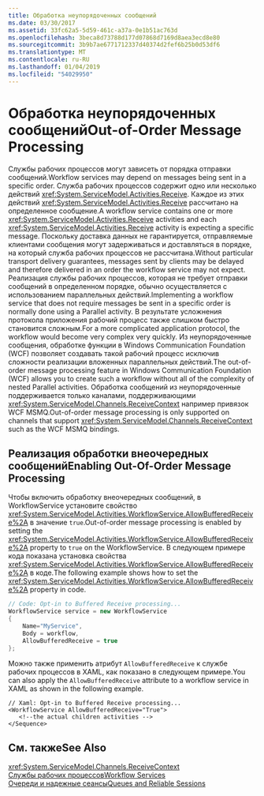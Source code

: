 ```yaml
---
title: Обработка неупорядоченных сообщений
ms.date: 03/30/2017
ms.assetid: 33fc62a5-5d59-461c-a37a-0e1b51ac763d
ms.openlocfilehash: 3beca8d73788d177d07868d7169d8aea3ecd8e80
ms.sourcegitcommit: 3b9b7ae6771712337d40374d2fef6b25b0d53df6
ms.translationtype: MT
ms.contentlocale: ru-RU
ms.lasthandoff: 01/04/2019
ms.locfileid: "54029950"
---
```

# <a name="out-of-order-message-processing"></a><span data-ttu-id="ea660-102">Обработка неупорядоченных сообщений</span><span class="sxs-lookup"><span data-stu-id="ea660-102">Out-of-Order Message Processing</span></span>
<span data-ttu-id="ea660-103">Службы рабочих процессов могут зависеть от порядка отправки сообщений.</span><span class="sxs-lookup"><span data-stu-id="ea660-103">Workflow services may depend on messages being sent in a specific order.</span></span> <span data-ttu-id="ea660-104">Служба рабочих процессов содержит одно или несколько действий <xref:System.ServiceModel.Activities.Receive>. Каждое из этих действий <xref:System.ServiceModel.Activities.Receive> рассчитано на определенное сообщение.</span><span class="sxs-lookup"><span data-stu-id="ea660-104">A workflow service contains one or more <xref:System.ServiceModel.Activities.Receive> activities and each <xref:System.ServiceModel.Activities.Receive> activity is expecting a specific message.</span></span> <span data-ttu-id="ea660-105">Поскольку доставка данных не гарантируется, отправляемые клиентами сообщения могут задерживаться и доставляться в порядке, на который служба рабочих процессов не рассчитана.</span><span class="sxs-lookup"><span data-stu-id="ea660-105">Without particular transport delivery guarantees, messages sent by clients may be delayed and therefore delivered in an order the workflow service may not expect.</span></span> <span data-ttu-id="ea660-106">Реализация службы рабочих процессов, которая не требует отправки сообщений в определенном порядке, обычно осуществляется с использованием параллельных действий.</span><span class="sxs-lookup"><span data-stu-id="ea660-106">Implementing a workflow service that does not require messages be sent in a specific order is normally done using a Parallel activity.</span></span> <span data-ttu-id="ea660-107">В результате усложнения протокола приложения рабочий процесс также слишком быстро становится сложным.</span><span class="sxs-lookup"><span data-stu-id="ea660-107">For a more complicated application protocol, the workflow would become very complex very quickly.</span></span>  <span data-ttu-id="ea660-108">Из неупорядоченные сообщения, обработке функции в Windows Communication Foundation (WCF) позволяет создавать такой рабочий процесс исключив сложности реализации вложенных параллельных действий.</span><span class="sxs-lookup"><span data-stu-id="ea660-108">The out-of-order message processing feature in Windows Communication Foundation (WCF) allows you to create such a workflow without all of the complexity of nested Parallel activities.</span></span> <span data-ttu-id="ea660-109">Обработка сообщений из неупорядоченные поддерживается только каналами, поддерживающими <xref:System.ServiceModel.Channels.ReceiveContext> например привязок WCF MSMQ.</span><span class="sxs-lookup"><span data-stu-id="ea660-109">Out-of-order message processing is only supported on channels that support <xref:System.ServiceModel.Channels.ReceiveContext> such as the WCF MSMQ bindings.</span></span>  
  
## <a name="enabling-out-of-order-message-processing"></a><span data-ttu-id="ea660-110">Реализация обработки внеочередных сообщений</span><span class="sxs-lookup"><span data-stu-id="ea660-110">Enabling Out-Of-Order Message Processing</span></span>  
 <span data-ttu-id="ea660-111">Чтобы включить обработку внеочередных сообщений, в WorkflowService установите свойство <xref:System.ServiceModel.Activities.WorkflowService.AllowBufferedReceive%2A> в значение `true`.</span><span class="sxs-lookup"><span data-stu-id="ea660-111">Out-of-order message processing is enabled by setting the <xref:System.ServiceModel.Activities.WorkflowService.AllowBufferedReceive%2A> property to `true` on the WorkflowService.</span></span> <span data-ttu-id="ea660-112">В следующем примере кода показана установка свойства <xref:System.ServiceModel.Activities.WorkflowService.AllowBufferedReceive%2A> в коде.</span><span class="sxs-lookup"><span data-stu-id="ea660-112">The following example shows how to set the <xref:System.ServiceModel.Activities.WorkflowService.AllowBufferedReceive%2A> property in code.</span></span>  
  
```csharp  
// Code: Opt-in to Buffered Receive processing...  
WorkflowService service = new WorkflowService  
{  
    Name="MyService",  
    Body = workflow,  
    AllowBufferedReceive = true  
};  
```  
  
 <span data-ttu-id="ea660-113">Можно также применить атрибут `AllowBufferedReceive` к службе рабочих процессов в XAML, как показано в следующем примере.</span><span class="sxs-lookup"><span data-stu-id="ea660-113">You can also apply the `AllowBufferedReceive` attribute to a workflow service in XAML as shown in the following example.</span></span>  
  
```xaml  
// Xaml: Opt-in to Buffered Receive processing...  
<WorkflowService AllowBufferedReceive="True">  
   <!--the actual children activities -->  
</Sequence>  
```  
  
## <a name="see-also"></a><span data-ttu-id="ea660-114">См. также</span><span class="sxs-lookup"><span data-stu-id="ea660-114">See Also</span></span>  
 <xref:System.ServiceModel.Channels.ReceiveContext>  
 [<span data-ttu-id="ea660-115">Службы рабочих процессов</span><span class="sxs-lookup"><span data-stu-id="ea660-115">Workflow Services</span></span>](../../../../docs/framework/wcf/feature-details/workflow-services.md)  
 [<span data-ttu-id="ea660-116">Очереди и надежные сеансы</span><span class="sxs-lookup"><span data-stu-id="ea660-116">Queues and Reliable Sessions</span></span>](../../../../docs/framework/wcf/feature-details/queues-and-reliable-sessions.md)
